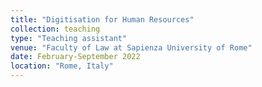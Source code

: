 ```yaml
---
title: "Digitisation for Human Resources"
collection: teaching
type: "Teaching assistant"
venue: "Faculty of Law at Sapienza University of Rome"
date: February-September 2022
location: "Rome, Italy"
---
```

